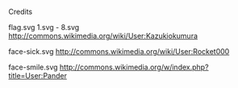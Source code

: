 Credits

flag.svg
1.svg - 8.svg
http://commons.wikimedia.org/wiki/User:Kazukiokumura

face-sick.svg
http://commons.wikimedia.org/wiki/User:Rocket000

face-smile.svg
http://commons.wikimedia.org/w/index.php?title=User:Pander